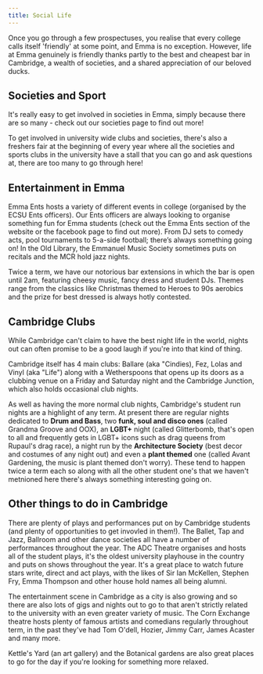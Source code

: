 ```yaml
---
title: Social Life
---
```

Once you go through a few prospectuses, you realise that every college calls itself 'friendly' at some point, and Emma is no exception. However, life at Emma genuinely is friendly thanks partly to the best and cheapest bar in Cambridge, a wealth of societies, and a shared appreciation of our beloved ducks.

## Societies and Sport

It's really easy to get involved in societies in Emma, simply because there are so many - check out our societies page to find out more!

To get involved in university wide clubs and societies, there's also a freshers fair at the beginning of every year where all the societies and sports clubs in the university have a stall that you can go and ask questions at, there are too many to go through here!

## Entertainment in Emma

Emma Ents hosts a variety of different events in college (organised by the ECSU Ents officers). Our Ents officers are always looking to organise something fun for Emma students (check out the Emma Ents section of the website or the facebook page to find out more). From DJ sets to comedy acts, pool tournaments to 5-a-side football; there’s always something going on! In the Old Library, the Emmanuel Music Society sometimes puts on recitals and the MCR hold jazz nights. 

Twice a term, we have our notorious bar extensions in which the bar is open until 2am, featuring cheesy music, fancy dress and student DJs. Themes range from the classics like Christmas themed to Heroes to 90s aerobics and the prize for best dressed is always hotly contested.

## Cambridge Clubs

While Cambridge can't claim to have the best night life in the world, nights out can often promise to be a good laugh if you're into that kind of thing.

Cambridge itself has 4 main clubs: Ballare (aka "Cindies), Fez, Lolas and Vinyl (aka "Life") along with a Wetherspoons that opens up its doors as a clubbing venue on a Friday and Saturday night and the Cambridge Junction, which also holds occasional club nights.

As well as having the more normal club nights, Cambridge's student run nights are a highlight of any term. At present there are regular nights dedicated to **Drum and Bass**, two **funk, soul and disco ones** (called Grandma Groove and OOX), an **LGBT+** night (called Glitterbomb, that's open to all and frequently gets in LGBT+ icons such as drag queens from Rupaul's drag race), a night run by the **Architecture Society** (best decor and costumes of any night out) and even a **plant themed** one (called Avant Gardening, the music is plant themed don't worry). These tend to happen twice a term each so along with all the other student one's that we haven't metnioned here there's always something interesting going on.

## Other things to do in Cambridge

There are plenty of plays and performances put on by Cambridge students (and plenty of opportunities to get invovled in them!). The Ballet, Tap and Jazz, Ballroom and other dance societies all have a number of performances throughout the year. The ADC Theatre organises and hosts all of the student plays, it's the oldest university playhouse in the country and puts on shows throughout the year. It's a great place to watch future stars write, direct and act plays, with the likes of Sir Ian McKellen, Stephen Fry, Emma Thompson and other house hold names all being alumni.

The entertainment scene in Cambridge as a city is also growing and so there are also lots of gigs and nights out to go to that aren't strictly related to the university with an even greater variety of music. The Corn Exchange theatre hosts plenty of famous artists and comedians regularly throughout term, in the past they've had Tom O'dell, Hozier, Jimmy Carr, James Acaster and many more.

Kettle's Yard (an art gallery) and the Botanical gardens are also great places to go for the day if you're looking for something more relaxed.
